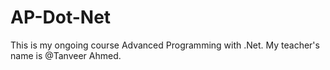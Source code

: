 # AP-Dot-Net
This is my ongoing course Advanced Programming with .Net.
My teacher's name is @Tanveer Ahmed.
